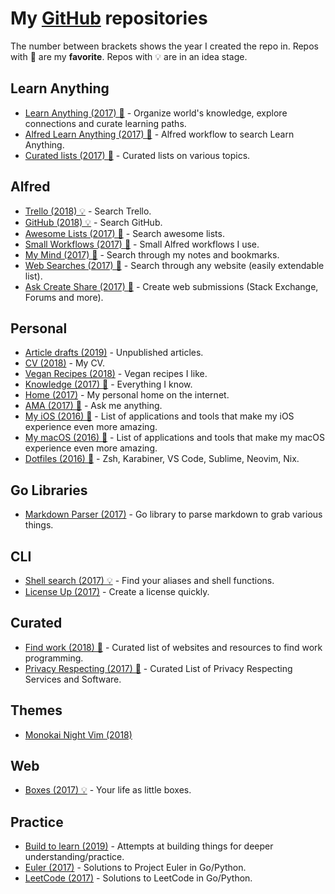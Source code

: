 # My [GitHub](https://github.com/nikitavoloboev) repositories

The number between brackets shows the year I created the repo in. Repos with 🌟 are my **favorite**. Repos with 💡 are in an idea stage.

## Learn Anything

- [Learn Anything (2017) 🌟](https://github.com/learn-anything/learn-anything#readme) - Organize world's knowledge, explore connections and curate learning paths.
- [Alfred Learn Anything (2017) 🌟](https://github.com/nikitavoloboev/alfred-learn-anything#readme) - Alfred workflow to search Learn Anything.
- [Curated lists (2017) 🌟](https://github.com/learn-anything/curated-lists#readme) - Curated lists on various topics.

## Alfred

- [Trello (2018) 💡](https://github.com/nikitavoloboev/alfred-trello#readme) - Search Trello.
- [GitHub (2018) 💡](https://github.com/nikitavoloboev/alfred-github-users#readme) - Search GitHub.
- [Awesome Lists (2017) 🌟](https://github.com/nikitavoloboev/alfred-awesome-lists#readme) - Search awesome lists.
- [Small Workflows (2017) 🌟](https://github.com/nikitavoloboev/small-workflows#readme) - Small Alfred workflows I use.
- [My Mind (2017) 🌟](https://github.com/nikitavoloboev/alfred-my-mind#readme) - Search through my notes and bookmarks.
- [Web Searches (2017) 🌟](https://github.com/nikitavoloboev/alfred-web-searches#readme) - Search through any website (easily extendable list).
- [Ask Create Share (2017) 🌟](https://github.com/nikitavoloboev/alfred-ask-create-share#readme) - Create web submissions (Stack Exchange, Forums and more).

## Personal

- [Article drafts (2019)](https://github.com/nikitavoloboev/article-drafts) - Unpublished articles.
- [CV (2018)](https://github.com/nikitavoloboev/cv#readme) - My CV.
- [Vegan Recipes (2018)](https://github.com/nikitavoloboev/vegan-recipes#readme) - Vegan recipes I like.
- [Knowledge (2017) 🌟](https://github.com/nikitavoloboev/knowledge#readme) - Everything I know.
- [Home (2017)](https://github.com/nikitavoloboev/nikitavoloboev.xyz#readme) - My personal home on the internet.
- [AMA (2017) 🌟](https://github.com/nikitavoloboev/ama#readme) - Ask me anything.
- [My iOS (2016) 🌟](https://github.com/nikitavoloboev/my-ios#readme) - List of applications and tools that make my iOS experience even more amazing.
- [My macOS (2016) 🌟](https://github.com/nikitavoloboev/my-mac-os#readme) - List of applications and tools that make my macOS experience even more amazing.
- [Dotfiles (2016) 🌟](https://github.com/nikitavoloboev/dotfiles#readme) - Zsh, Karabiner, VS Code, Sublime, Neovim, Nix.

## Go Libraries

- [Markdown Parser (2017)](https://github.com/nikitavoloboev/markdown-parser#readme) - Go library to parse markdown to grab various things.

## CLI

- [Shell search (2017) 💡](https://github.com/nikitavoloboev/shell-search#readme) - Find your aliases and shell functions.
- [License Up (2017)](https://github.com/nikitavoloboev/license-up#readme) - Create a license quickly.

## Curated

- [Find work (2018) 🌟](https://github.com/nikitavoloboev/find-work#readme) - Curated list of websites and resources to find work programming.
- [Privacy Respecting (2017) 🌟](https://github.com/nikitavoloboev/privacy-respecting#readme) - Curated List of Privacy Respecting Services and Software.

## Themes

- [Monokai Night Vim (2018)](https://github.com/nikitavoloboev/vim-monokai-night#readme)

## Web

- [Boxes (2017) 💡](https://github.com/nikitavoloboev/boxes#readme) - Your life as little boxes.

## Practice

- [Build to learn (2019)](https://github.com/nikitavoloboev/build-to-learn) - Attempts at building things for deeper understanding/practice.
- [Euler (2017)](https://github.com/nikitavoloboev/euler#readme) - Solutions to Project Euler in Go/Python.
- [LeetCode (2017)](https://github.com/nikitavoloboev/leetcode#readme) - Solutions to LeetCode in Go/Python.
